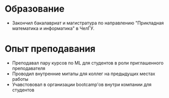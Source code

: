 # Образование

- Закончил бакалавриат и магистратура по направлению "Прикладная математика и информатика" в ЧелГУ.

# Опыт преподавания
- Преподавал пару курсов по ML для студентов в роли приглашенного преподавателя
- Проводил внутренние митапы для коллег на предыдущих местах работы
- Учавстововал в организации bootcamp'ов внутри компании для студентов